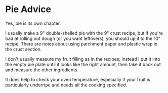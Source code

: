 # Pie Advice

Yes, pie is its own chapter.

I usually make a 9" double-shelled pie with the 9" crust recipe, but if you're bad at rolling out dough (or you want leftovers), you should up it to the 10" recipe.  There are notes about using parchment paper and plastic wrap in the crust section.

I don't usually measure my fruit filling as in the recipes; instead I put it into the empty pie plate until it looks like the right amount, then take it back out and measure the other ingredients.

It does help to check your oven temperature, especially if your fruit is particularly underripe and needs all the cooking specified.
